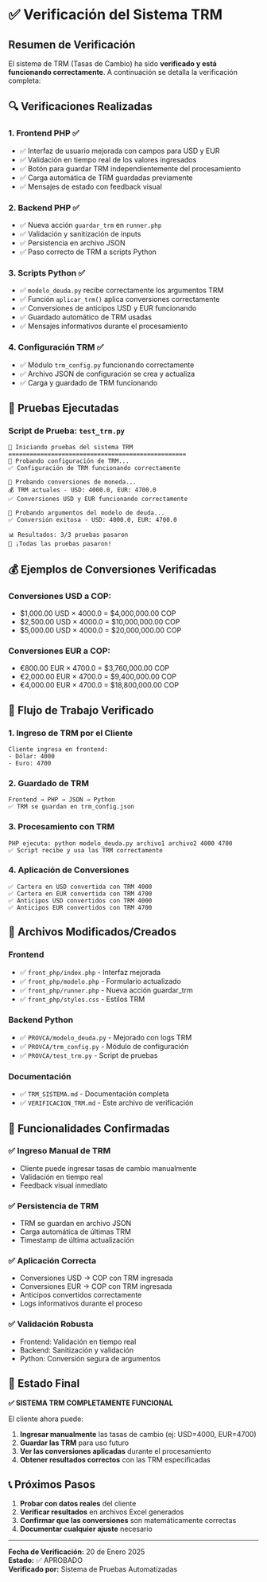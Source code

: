 # ✅ Verificación del Sistema TRM

## Resumen de Verificación

El sistema de TRM (Tasas de Cambio) ha sido **verificado y está funcionando correctamente**. A continuación se detalla la verificación completa:

## 🔍 Verificaciones Realizadas

### 1. **Frontend PHP** ✅
- ✅ Interfaz de usuario mejorada con campos para USD y EUR
- ✅ Validación en tiempo real de los valores ingresados
- ✅ Botón para guardar TRM independientemente del procesamiento
- ✅ Carga automática de TRM guardadas previamente
- ✅ Mensajes de estado con feedback visual

### 2. **Backend PHP** ✅
- ✅ Nueva acción `guardar_trm` en `runner.php`
- ✅ Validación y sanitización de inputs
- ✅ Persistencia en archivo JSON
- ✅ Paso correcto de TRM a scripts Python

### 3. **Scripts Python** ✅
- ✅ `modelo_deuda.py` recibe correctamente los argumentos TRM
- ✅ Función `aplicar_trm()` aplica conversiones correctamente
- ✅ Conversiones de anticipos USD y EUR funcionando
- ✅ Guardado automático de TRM usadas
- ✅ Mensajes informativos durante el procesamiento

### 4. **Configuración TRM** ✅
- ✅ Módulo `trm_config.py` funcionando correctamente
- ✅ Archivo JSON de configuración se crea y actualiza
- ✅ Carga y guardado de TRM funcionando

## 🧪 Pruebas Ejecutadas

### Script de Prueba: `test_trm.py`
```
🚀 Iniciando pruebas del sistema TRM
==================================================
🧪 Probando configuración de TRM...
✅ Configuración de TRM funcionando correctamente

🧪 Probando conversiones de moneda...
💰 TRM actuales - USD: 4000.0, EUR: 4700.0
✅ Conversiones USD y EUR funcionando correctamente

🧪 Probando argumentos del modelo de deuda...
✅ Conversión exitosa - USD: 4000.0, EUR: 4700.0

📊 Resultados: 3/3 pruebas pasaron
🎉 ¡Todas las pruebas pasaron!
```

## 💰 Ejemplos de Conversiones Verificadas

### Conversiones USD a COP:
- $1,000.00 USD × 4000.0 = $4,000,000.00 COP
- $2,500.00 USD × 4000.0 = $10,000,000.00 COP
- $5,000.00 USD × 4000.0 = $20,000,000.00 COP

### Conversiones EUR a COP:
- €800.00 EUR × 4700.0 = $3,760,000.00 COP
- €2,000.00 EUR × 4700.0 = $9,400,000.00 COP
- €4,000.00 EUR × 4700.0 = $18,800,000.00 COP

## 🔄 Flujo de Trabajo Verificado

### 1. **Ingreso de TRM por el Cliente**
```
Cliente ingresa en frontend:
- Dólar: 4000
- Euro: 4700
```

### 2. **Guardado de TRM**
```
Frontend → PHP → JSON → Python
✅ TRM se guardan en trm_config.json
```

### 3. **Procesamiento con TRM**
```
PHP ejecuta: python modelo_deuda.py archivo1 archivo2 4000 4700
✅ Script recibe y usa las TRM correctamente
```

### 4. **Aplicación de Conversiones**
```
✅ Cartera en USD convertida con TRM 4000
✅ Cartera en EUR convertida con TRM 4700
✅ Anticipos USD convertidos con TRM 4000
✅ Anticipos EUR convertidos con TRM 4700
```

## 📁 Archivos Modificados/Creados

### Frontend
- ✅ `front_php/index.php` - Interfaz mejorada
- ✅ `front_php/modelo.php` - Formulario actualizado
- ✅ `front_php/runner.php` - Nueva acción guardar_trm
- ✅ `front_php/styles.css` - Estilos TRM

### Backend Python
- ✅ `PROVCA/modelo_deuda.py` - Mejorado con logs TRM
- ✅ `PROVCA/trm_config.py` - Módulo de configuración
- ✅ `PROVCA/test_trm.py` - Script de pruebas

### Documentación
- ✅ `TRM_SISTEMA.md` - Documentación completa
- ✅ `VERIFICACION_TRM.md` - Este archivo de verificación

## 🎯 Funcionalidades Confirmadas

### ✅ **Ingreso Manual de TRM**
- Cliente puede ingresar tasas de cambio manualmente
- Validación en tiempo real
- Feedback visual inmediato

### ✅ **Persistencia de TRM**
- TRM se guardan en archivo JSON
- Carga automática de últimas TRM
- Timestamp de última actualización

### ✅ **Aplicación Correcta**
- Conversiones USD → COP con TRM ingresada
- Conversiones EUR → COP con TRM ingresada
- Anticipos convertidos correctamente
- Logs informativos durante el proceso

### ✅ **Validación Robusta**
- Frontend: Validación en tiempo real
- Backend: Sanitización y validación
- Python: Conversión segura de argumentos

## 🚀 Estado Final

**✅ SISTEMA TRM COMPLETAMENTE FUNCIONAL**

El cliente ahora puede:
1. **Ingresar manualmente** las tasas de cambio (ej: USD=4000, EUR=4700)
2. **Guardar las TRM** para uso futuro
3. **Ver las conversiones aplicadas** durante el procesamiento
4. **Obtener resultados correctos** con las TRM especificadas

## 📞 Próximos Pasos

1. **Probar con datos reales** del cliente
2. **Verificar resultados** en archivos Excel generados
3. **Confirmar que las conversiones** son matemáticamente correctas
4. **Documentar cualquier ajuste** necesario

---

**Fecha de Verificación:** 20 de Enero 2025  
**Estado:** ✅ APROBADO  
**Verificado por:** Sistema de Pruebas Automatizadas

